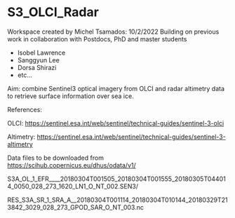 # S3_OLCI_Radar

Workspace created by Michel Tsamados: 10/2/2022
Building on previous work in collaboration with Postdocs, PhD and master students 
- Isobel Lawrence
- Sanggyun Lee
- Dorsa Shirazi
- etc...

Aim: combine Sentinel3 optical imagery from OLCI and radar altimetry data to retrieve surface information over sea ice. 

References: 

OLCI: https://sentinel.esa.int/web/sentinel/technical-guides/sentinel-3-olci

Altimetry: https://sentinel.esa.int/web/sentinel/technical-guides/sentinel-3-altimetry

Data files to be downloaded from https://scihub.copernicus.eu/dhus/odata/v1/

S3A_OL_1_EFR____20180304T001505_20180304T001555_20180305T044014_0050_028_273_1620_LN1_O_NT_002.SEN3/

RES_S3A_SR_1_SRA_A__20180304T001114_20180304T010144_20180329T213842_3029_028_273_GPOD_SAR_O_NT_003.nc


